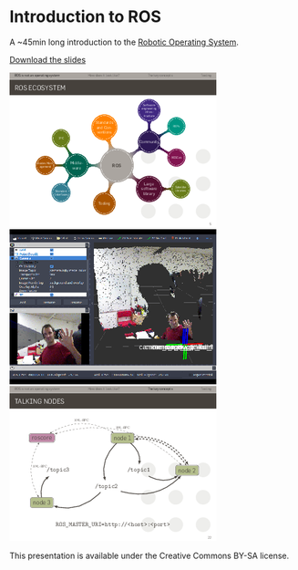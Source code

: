 Introduction to ROS
===================

A ~45min long introduction to the [Robotic Operating System](http://www.ros.org/).


[Download the slides](presentation.pdf)

![Screenshot 1](doc/1.png)
![Screenshot 2](doc/2.png)
![Screenshot 3](doc/3.png)

This presentation is available under the Creative Commons BY-SA license.
